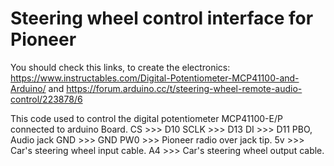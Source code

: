 # Steering wheel control interface for Pioneer
 You should check this links, to create the electronics: 
	https://www.instructables.com/Digital-Potentiometer-MCP41100-and-Arduino/
		and
	https://forum.arduino.cc/t/steering-wheel-remote-audio-control/223878/6

This code used to control the digital potentiometer
  MCP41100-E/P connected to  arduino Board.
  CS    >>> D10
  SCLK  >>> D13
  DI    >>> D11
  PBO, Audio jack GND   >>> GND
  PW0   >>> Pioneer radio over jack tip.
  5v    >>> Car's steering wheel input cable.
  A4    >>> Car's steering wheel output cable.
